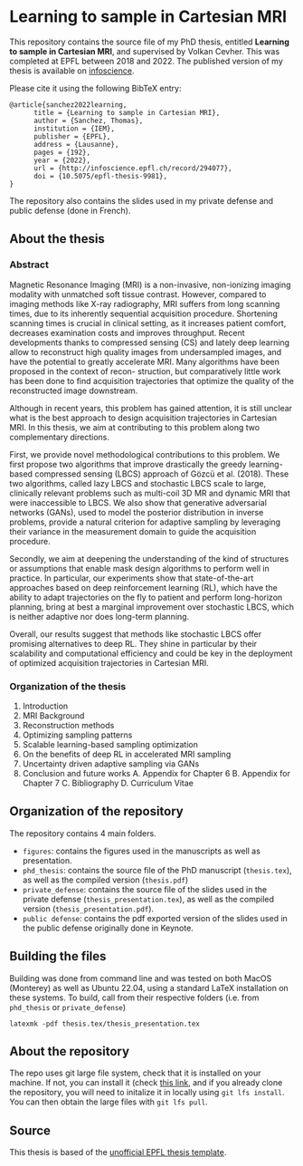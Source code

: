 # Learning to sample in Cartesian MRI
This repository contains the source file of my PhD thesis, entitled **Learning to sample in Cartesian MRI**, and supervised by Volkan Cevher. This was completed at EPFL between 2018 and 2022. The published version of my thesis is available on [infoscience](https://infoscience.epfl.ch/record/294077?ln=en).

Please cite it using the following BibTeX entry: 
```
@article{sanchez2022learning,
      title = {Learning to sample in Cartesian MRI},
      author = {Sanchez, Thomas},
      institution = {IEM},
      publisher = {EPFL},
      address = {Lausanne},
      pages = {192},
      year = {2022},
      url = {http://infoscience.epfl.ch/record/294077},
      doi = {10.5075/epfl-thesis-9981},
}
```
The repository also contains the slides used in my private defense and public defense (done in French).
## About the thesis

### Abstract
Magnetic Resonance Imaging (MRI) is a non-invasive, non-ionizing imaging modality with unmatched soft tissue contrast. However, compared to imaging methods like X-ray radiography, MRI suffers from long scanning times, due to its inherently sequential acquisition procedure. Shortening scanning times is crucial in clinical setting, as it increases patient comfort, decreases examination costs and improves throughput.
Recent developments thanks to compressed sensing (CS) and lately deep learning allow to reconstruct high quality images from undersampled images, and have the potential to greatly accelerate MRI. Many algorithms have been proposed in the context of recon- struction, but comparatively little work has been done to find acquisition trajectories that optimize the quality of the reconstructed image downstream.

Although in recent years, this problem has gained attention, it is still unclear what is the best approach to design acquisition trajectories in Cartesian MRI. In this thesis, we aim at contributing to this problem along two complementary directions.

First, we provide novel methodological contributions to this problem. We first propose two algorithms that improve drastically the greedy learning-based compressed sensing (LBCS) approach of Gözcü et al. (2018). These two algorithms, called lazy LBCS and stochastic LBCS scale to large, clinically relevant problems such as multi-coil 3D MR and dynamic MRI that were inaccessible to LBCS. We also show that generative adversarial networks (GANs), used to model the posterior distribution in inverse problems, provide a natural criterion for adaptive sampling by leveraging their variance in the measurement
domain to guide the acquisition procedure.

Secondly, we aim at deepening the understanding of the kind of structures or assumptions that enable mask design algorithms to perform well in practice. In particular, our experiments show that state-of-the-art approaches based on deep reinforcement learning (RL), which have the ability to adapt trajectories on the fly to patient and perform long-horizon planning, bring at best a marginal improvement over stochastic LBCS, which is neither adaptive nor does long-term planning.

Overall, our results suggest that methods like stochastic LBCS offer promising alternatives to deep RL. They shine in particular by their scalability and computational efficiency and could be key in the deployment of optimized acquisition trajectories in Cartesian MRI.

### Organization of the thesis
1. Introduction
2. MRI Background
3. Reconstruction methods
4. Optimizing sampling patterns
5. Scalable learning-based sampling optimization
6. On the benefits of deep RL in accelerated MRI sampling
7. Uncertainty driven adaptive sampling via GANs 
8. Conclusion and future works 
A. Appendix for Chapter 6 
B. Appendix for Chapter 7 
C. Bibliography 
D. Curriculum Vitae

## Organization of the repository
The repository contains 4 main folders.

- `figures`: contains the figures used in the manuscripts as well as presentation.
- `phd_thesis`: contains the source file of the PhD manuscript (`thesis.tex`), as well as the compiled version (`thesis.pdf`)
- `private_defense`: contains the source file of the slides used in the private defense (`thesis_presentation.tex`), as well as the compiled version (`thesis_presentation.pdf`).
- `public defense`: contains the pdf exported version of the slides used in the public defense originally done in Keynote.

## Building the files 
Building was done from command line and was tested on both MacOS (Monterey) as well as Ubuntu 22.04, using a standard LaTeX installation on these systems. To build, call from their respective folders (i.e. from `phd_thesis` or `private_defense`)

```
latexmk -pdf thesis.tex/thesis_presentation.tex
```

## About the repository
The repo uses git large file system, check that it is installed on your machine. If not, you can install it (check [this link](https://git-lfs.github.com/), and if you already clone the repository, you will need to initalize it in locally using `git lfs install`. You can then obtain the large files with `git lfs pull`.

## Source
This thesis is based of the [unofficial EPFL thesis template](https://github.com/glederrey/EPFL_thesis_template).

